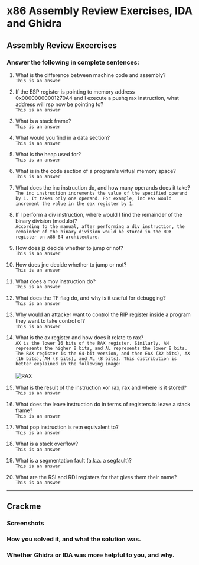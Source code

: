 # x86 Assembly Review Exercises, IDA and Ghidra

## Assembly Review Excercises
### Answer the following in complete sentences:

1. What is the difference between machine code and assembly?   
    `This is an answer`
2. If the ESP register is pointing to memory address 0x00000000001270A4 and I execute a pushq rax instruction, what address will rsp now be pointing to?   
    `This is an answer`
3. What is a stack frame?   
    `This is an answer`
4. What would you find in a data section?   
    `This is an answer`
5. What is the heap used for?   
    `This is an answer`
6. What is in the code section of a program's virtual memory space?   
    `This is an answer`
7. What does the inc instruction do, and how many operands does it take?   
    `The inc instruction increments the value of the specified operand by 1. It takes only one operand. For example, inc eax would increment the value in the eax register by 1.`
8. If I perform a div instruction, where would I find the remainder of the binary division (modulo)?   
    `According to the manual, after performing a div instruction, the remainder of the binary division would be stored in the RDX register on x86-64 architecture.`
9. How does jz decide whether to jump or not?   
    `This is an answer`
10. How does jne decide whether to jump or not?   
    `This is an answer`
11. What does a mov instruction do?   
    `This is an answer`
12. What does the TF flag do, and why is it useful for debugging?   
    `This is an answer`
13. Why would an attacker want to control the RIP register inside a program they want to take control of?   
    `This is an answer`
14. What is the ax register and how does it relate to rax?   
    `AX is the lower 16 bits of the RAX register. Similarly, AH represents the higher 8 bits, and AL represents the lower 8 bits. The RAX register is the 64-bit version, and then EAX (32 bits), AX (16 bits), AH (8 bits), and AL (8 bits). This distribution is better explained in the following image:`   
    <br>
    ![RAX](https://github.com/horaciog1/CS479-Reverse-Engineering/assets/111658514/0a6377c1-c870-4dcb-bfca-681576f9369f)
 
16. What is the result of the instruction xor rax, rax and where is it stored?   
    `This is an answer`
17. What does the leave instruction do in terms of registers to leave a stack frame?   
    `This is an answer`
18. What pop instruction is retn equivalent to?   
    `This is an answer`
19. What is a stack overflow?   
    `This is an answer`
20. What is a segmentation fault (a.k.a. a segfault)?   
    `This is an answer`
21. What are the RSI and RDI registers for that gives them their name?   
    `This is an answer`

---
    
## Crackme

### Screenshots

### How you solved it, and what the solution was.

### Whether Ghidra or IDA was more helpful to you, and why.

  
